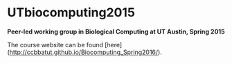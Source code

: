 # UTbiocomputing2015
**Peer-led working group in Biological Computing at UT Austin, Spring 2015**

The course website can be found [here] (http://ccbbatut.github.io/Biocomputing_Spring2016/).
